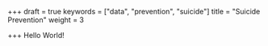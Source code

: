 +++
draft = true
keywords = ["data", "prevention", "suicide"]
title = "Suicide Prevention"
weight = 3

+++
Hello World!